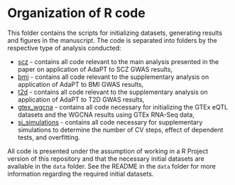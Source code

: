# Organization of R code

This folder contains the scripts for initializing datasets, generating results
and figures in the manuscript. The code is separated into folders by the respective
type of analysis conducted:

- [scz](https://github.com/ryurko/AdaPT-GWAS-manuscript-code/blob/master/R/scz) - contains
all code relevant to the main analysis presented in the paper on application of AdaPT
to SCZ GWAS results,
- [bmi](https://github.com/ryurko/AdaPT-GWAS-manuscript-code/blob/master/R/bmi) - contains
all code relevant to the supplementary analysis on application of AdaPT to BMI GWAS results,
- [t2d](https://github.com/ryurko/AdaPT-GWAS-manuscript-code/blob/master/R/t2d) - contains
all code relevant to the supplementary analysis on application of AdaPT to T2D GWAS results,
- [gtex_wgcna](https://github.com/ryurko/AdaPT-GWAS-manuscript-code/blob/master/R/gtex_wgcna) - contains all code necessary for initializing the GTEx eQTL datasets and the WGCNA results using GTEx RNA-Seq data,
- [si_simulations](https://github.com/ryurko/AdaPT-GWAS-manuscript-code/blob/master/R/si_simulations) - contains all code necessary for supplementary simulations to determine the number of CV steps, effect of dependent tests, and overfitting.

All code is presented under the assumption of working in a R Project version of this repository and that the necessary initial datasets are available in the `data` folder. See the README in the `data` folder for more information regarding the required initial datasets.
